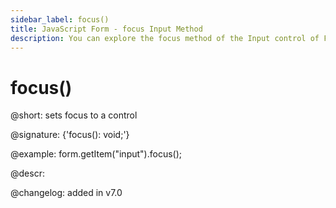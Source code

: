 ```yaml
---
sidebar_label: focus()
title: JavaScript Form - focus Input Method 
description: You can explore the focus method of the Input control of Form in the documentation of the DHTMLX JavaScript UI library. Browse developer guides and API reference, try out code examples and live demos, and download a free 30-day evaluation version of DHTMLX Suite 7.
---
```


# focus()

@short: sets focus to a control

@signature: {'focus(): void;'}

@example:
form.getItem("input").focus();

@descr:

@changelog: added in v7.0
